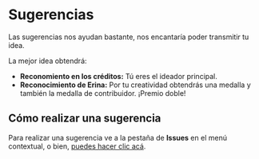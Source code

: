 # Sugerencias

Las sugerencias nos ayudan bastante, nos encantaría poder transmitir tu idea. 

La mejor idea obtendrá:
- **Reconomiento en los créditos:** Tú eres el ideador principal.
- **Reconocimiento de Erina:** Por tu creatividad obtendrás una medalla y también la medalla de contribuidor. ¡Premio doble!

## Cómo realizar una sugerencia

Para realizar una sugerencia ve a la pestaña de **Issues** en el menú contextual, o bien, [puedes hacer clic acá](https://github.com/Erina-Devs/Bot-Sugerencias/issues).
